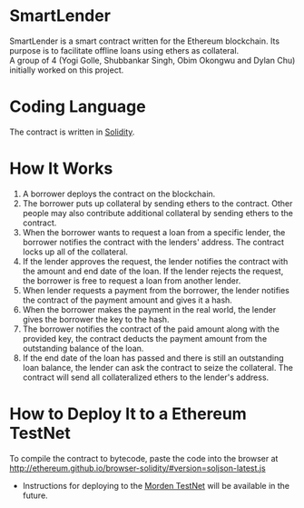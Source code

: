 # SmartLender
SmartLender is a smart contract written for the Ethereum blockchain.  Its purpose is to facilitate offline loans using ethers as collateral.  
A group of 4 (Yogi Golle, Shubbankar Singh, Obim Okongwu and Dylan Chu) initially worked on this project.  

# Coding Language
The contract is written in [Solidity](https://solidity.readthedocs.io/en/latest/index.html).

# How It Works
1. A borrower deploys the contract on the blockchain.
2. The borrower puts up collateral by sending ethers to the contract.  Other people may also contribute additional collateral by sending ethers to the contract.
3. When the borrower wants to request a loan from a specific lender, the borrower notifies the contract with the lenders' address.  The contract locks up all of the collateral.
4. If the lender approves the request, the lender notifies the contract with the amount and end date of the loan.  If the lender rejects the request, the borrower is free to request a loan from another lender.
5. When lender requests a payment from the borrower, the lender notifies the contract of the payment amount and gives it a hash.
6. When the borrower makes the payment in the real world, the lender gives the borrower the key to the hash.  
7. The borrower notifies the contract of the paid amount along with the provided key, the contract deducts the payment amount from the outstanding balance of the loan.
8. If the end date of the loan has passed and there is still an outstanding loan balance, the lender can ask the contract to seize the collateral.  The contract will send all collateralized ethers to the lender's address. 

# How to Deploy It to a Ethereum TestNet
To compile the contract to bytecode, paste the code into the browser at http://ethereum.github.io/browser-solidity/#version=soljson-latest.js

* Instructions for deploying to the [Morden TestNet](https://github.com/ethereum/wiki/wiki/Morden) will be available in the future.

